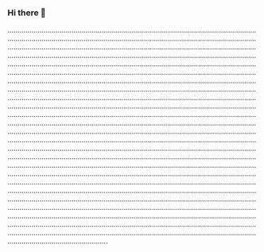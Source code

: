 ### Hi there 👋

..............................................................................................................................................................................................................................................................................................................................................................................................................................................................................................................................................................................................................................................................................................................................................................................................................................................................................................................................................................................................................................................................................................................................................................................................................................................................................................................................................................................................................................................................................................................................................................................................................................................................................................................................................................................................................................................................................................................................................................................................................................................................................................................................................................................................................................................................................................................................................................................................................................................................................................................................................................................................................................................................................................................................................................................................................................................................................................................................................................................................................................................................................................................................................................................................................................................................................